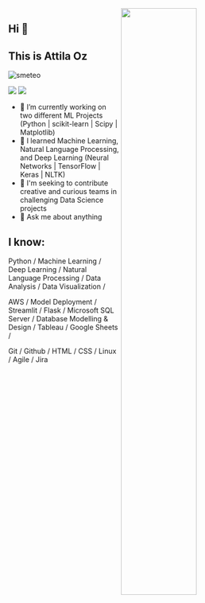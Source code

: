 <img src="https://github-readme-stats.vercel.app/api?username=smeteo&show_icons=true&theme=buefy" align='right' width="55%">


## Hi 👋
## This is Attila Oz
<p align="left"> <img src="https://komarev.com/ghpvc/?username=smeteo" alt="smeteo" /> </p>

[![](https://img.shields.io/badge/linkedin-%230077B5.svg?&style=for-the-badge&logo=linkedin&logoColor=white)](https://www.linkedin.com/in/sully-oz/)
[![](https://img.shields.io/badge/tableau-%2312100E.svg?&style=for-the-badge&logo=tableau&logoColor=orange)](https://public.tableau.com/app/profile/sully.oz#!/)




- 🔭 I’m currently working on two different ML Projects (Python | scikit-learn | Scipy | Matplotlib)
- 🌱 I learned Machine Learning, Natural Language Processing, and Deep Learning (Neural Networks | TensorFlow | Keras | NLTK)
- 👯 I'm seeking to contribute creative and curious teams in challenging Data Science projects
- 💬 Ask me about anything 

## I know:

Python / Machine Learning / Deep Learning / Natural Language Processing / Data Analysis / Data Visualization /

AWS / Model Deployment / Streamlit / Flask / Microsoft SQL Server / Database Modelling & Design / Tableau / Google Sheets / 

Git / Github / HTML / CSS / Linux / Agile / Jira

